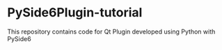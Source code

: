 # PySide6Plugin-tutorial
This repository contains code for Qt Plugin developed using Python with PySide6
